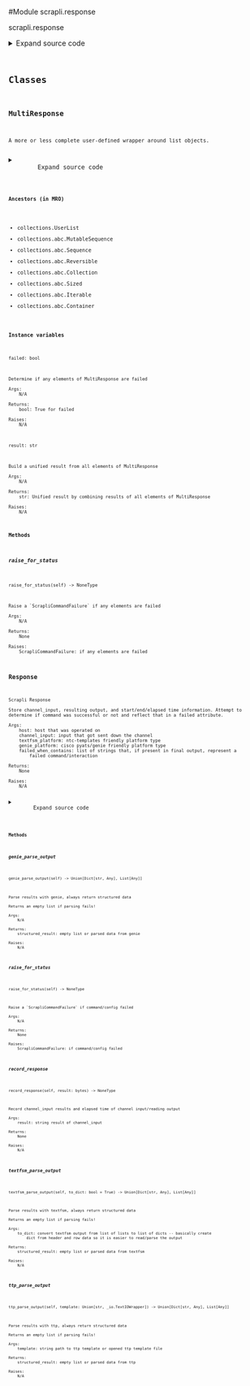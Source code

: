 <link rel="preload stylesheet" as="style" href="https://cdnjs.cloudflare.com/ajax/libs/10up-sanitize.css/11.0.1/sanitize.min.css" integrity="sha256-PK9q560IAAa6WVRRh76LtCaI8pjTJ2z11v0miyNNjrs=" crossorigin>
<link rel="preload stylesheet" as="style" href="https://cdnjs.cloudflare.com/ajax/libs/10up-sanitize.css/11.0.1/typography.min.css" integrity="sha256-7l/o7C8jubJiy74VsKTidCy1yBkRtiUGbVkYBylBqUg=" crossorigin>
<link rel="stylesheet preload" as="style" href="https://cdnjs.cloudflare.com/ajax/libs/highlight.js/10.1.1/styles/github.min.css" crossorigin>
<script defer src="https://cdnjs.cloudflare.com/ajax/libs/highlight.js/10.1.1/highlight.min.js" integrity="sha256-Uv3H6lx7dJmRfRvH8TH6kJD1TSK1aFcwgx+mdg3epi8=" crossorigin></script>
<script>window.addEventListener('DOMContentLoaded', () => hljs.initHighlighting())</script>















#Module scrapli.response

scrapli.response

<details class="source">
    <summary>
        <span>Expand source code</span>
    </summary>
    <pre>
        <code class="python">
"""scrapli.response"""
from collections import UserList
from datetime import datetime
from io import TextIOWrapper
from typing import TYPE_CHECKING, Any, Dict, List, Optional, Union

from scrapli.exceptions import ScrapliCommandFailure
from scrapli.helper import _textfsm_get_template, genie_parse, textfsm_parse, ttp_parse


class Response:
    def __init__(
        self,
        host: str,
        channel_input: str,
        textfsm_platform: str = "",
        genie_platform: str = "",
        failed_when_contains: Optional[Union[str, List[str]]] = None,
    ):
        """
        Scrapli Response

        Store channel_input, resulting output, and start/end/elapsed time information. Attempt to
        determine if command was successful or not and reflect that in a failed attribute.

        Args:
            host: host that was operated on
            channel_input: input that got sent down the channel
            textfsm_platform: ntc-templates friendly platform type
            genie_platform: cisco pyats/genie friendly platform type
            failed_when_contains: list of strings that, if present in final output, represent a
                failed command/interaction

        Returns:
            None

        Raises:
            N/A

        """
        self.host = host
        self.start_time = datetime.now()
        self.finish_time: Optional[datetime] = None
        self.elapsed_time: Optional[float] = None

        self.channel_input = channel_input
        self.textfsm_platform = textfsm_platform
        self.genie_platform = genie_platform
        self.raw_result: bytes = b""
        self.result: str = ""

        if isinstance(failed_when_contains, str):
            failed_when_contains = [failed_when_contains]
        self.failed_when_contains = failed_when_contains
        self.failed = True

    def __bool__(self) -> bool:
        """
        Magic bool method based on channel_input being failed or not

        Args:
            N/A

        Returns:
            bool: True/False if channel_input failed

        Raises:
            N/A

        """
        return self.failed

    def __repr__(self) -> str:
        """
        Magic repr method for Response class

        Args:
            N/A

        Returns:
            str: repr for class object

        Raises:
            N/A

        """
        return f"Response <Success: {str(not self.failed)}>"

    def __str__(self) -> str:
        """
        Magic str method for Response class

        Args:
            N/A

        Returns:
            str: str for class object

        Raises:
            N/A

        """
        return f"Response <Success: {str(not self.failed)}>"

    def record_response(self, result: bytes) -> None:
        """
        Record channel_input results and elapsed time of channel input/reading output

        Args:
            result: string result of channel_input

        Returns:
            None

        Raises:
            N/A

        """
        self.finish_time = datetime.now()
        self.elapsed_time = (self.finish_time - self.start_time).total_seconds()
        self.raw_result = result
        self.result = result.decode()
        if not self.failed_when_contains:
            self.failed = False
        elif not any(err in self.result for err in self.failed_when_contains):
            self.failed = False

    def textfsm_parse_output(self, to_dict: bool = True) -> Union[Dict[str, Any], List[Any]]:
        """
        Parse results with textfsm, always return structured data

        Returns an empty list if parsing fails!

        Args:
            to_dict: convert textfsm output from list of lists to list of dicts -- basically create
                dict from header and row data so it is easier to read/parse the output

        Returns:
            structured_result: empty list or parsed data from textfsm

        Raises:
            N/A

        """
        template = _textfsm_get_template(platform=self.textfsm_platform, command=self.channel_input)
        if isinstance(template, TextIOWrapper):
            structured_result = (
                textfsm_parse(template=template, output=self.result, to_dict=to_dict) or []
            )
        else:
            structured_result = []
        return structured_result

    def genie_parse_output(self) -> Union[Dict[str, Any], List[Any]]:
        """
        Parse results with genie, always return structured data

        Returns an empty list if parsing fails!

        Args:
            N/A

        Returns:
            structured_result: empty list or parsed data from genie

        Raises:
            N/A

        """
        structured_result = genie_parse(
            platform=self.genie_platform, command=self.channel_input, output=self.result
        )
        return structured_result

    def ttp_parse_output(
        self, template: Union[str, TextIOWrapper]
    ) -> Union[Dict[str, Any], List[Any]]:
        """
        Parse results with ttp, always return structured data

        Returns an empty list if parsing fails!

        Args:
            template: string path to ttp template or opened ttp template file

        Returns:
            structured_result: empty list or parsed data from ttp

        Raises:
            N/A

        """
        structured_result = ttp_parse(template=template, output=self.result) or []
        return structured_result

    def raise_for_status(self) -> None:
        """
        Raise a `ScrapliCommandFailure` if command/config failed

        Args:
            N/A

        Returns:
            None

        Raises:
            ScrapliCommandFailure: if command/config failed

        """
        if self.failed:
            raise ScrapliCommandFailure()


if TYPE_CHECKING:
    ScrapliMultiResponse = UserList[Response]  # pylint:  disable=E1136; # pragma:  no cover
else:
    ScrapliMultiResponse = UserList


class MultiResponse(ScrapliMultiResponse):
    def __repr__(self) -> str:
        """
        Magic repr method for MultiResponse class

        Args:
            N/A

        Returns:
            str: repr for class object

        Raises:
            N/A

        """
        return (
            f"MultiResponse <Success: {str(not self.failed)}; "
            f"Response Elements: {len(self.data)}>"
        )

    def __str__(self) -> str:
        """
        Magic str method for MultiResponse class

        Args:
            N/A

        Returns:
            str: str for class object

        Raises:
            N/A

        """
        return (
            f"MultiResponse <Success: {str(not self.failed)}; "
            f"Response Elements: {len(self.data)}>"
        )

    @property
    def failed(self) -> bool:
        """
        Determine if any elements of MultiResponse are failed

        Args:
            N/A

        Returns:
            bool: True for failed

        Raises:
            N/A

        """
        if any(response.failed for response in self.data):
            return True
        return False

    @property
    def result(self) -> str:
        """
        Build a unified result from all elements of MultiResponse

        Args:
            N/A

        Returns:
            str: Unified result by combining results of all elements of MultiResponse

        Raises:
            N/A

        """
        result = ""
        for response in self.data:
            result += "\n".join([response.channel_input, response.result])
        return result

    def raise_for_status(self) -> None:
        """
        Raise a `ScrapliCommandFailure` if any elements are failed

        Args:
            N/A

        Returns:
            None

        Raises:
            ScrapliCommandFailure: if any elements are failed

        """
        if self.failed:
            raise ScrapliCommandFailure()
        </code>
    </pre>
</details>




## Classes

### MultiResponse


```text
A more or less complete user-defined wrapper around list objects.
```

<details class="source">
    <summary>
        <span>Expand source code</span>
    </summary>
    <pre>
        <code class="python">
class MultiResponse(ScrapliMultiResponse):
    def __repr__(self) -> str:
        """
        Magic repr method for MultiResponse class

        Args:
            N/A

        Returns:
            str: repr for class object

        Raises:
            N/A

        """
        return (
            f"MultiResponse <Success: {str(not self.failed)}; "
            f"Response Elements: {len(self.data)}>"
        )

    def __str__(self) -> str:
        """
        Magic str method for MultiResponse class

        Args:
            N/A

        Returns:
            str: str for class object

        Raises:
            N/A

        """
        return (
            f"MultiResponse <Success: {str(not self.failed)}; "
            f"Response Elements: {len(self.data)}>"
        )

    @property
    def failed(self) -> bool:
        """
        Determine if any elements of MultiResponse are failed

        Args:
            N/A

        Returns:
            bool: True for failed

        Raises:
            N/A

        """
        if any(response.failed for response in self.data):
            return True
        return False

    @property
    def result(self) -> str:
        """
        Build a unified result from all elements of MultiResponse

        Args:
            N/A

        Returns:
            str: Unified result by combining results of all elements of MultiResponse

        Raises:
            N/A

        """
        result = ""
        for response in self.data:
            result += "\n".join([response.channel_input, response.result])
        return result

    def raise_for_status(self) -> None:
        """
        Raise a `ScrapliCommandFailure` if any elements are failed

        Args:
            N/A

        Returns:
            None

        Raises:
            ScrapliCommandFailure: if any elements are failed

        """
        if self.failed:
            raise ScrapliCommandFailure()
        </code>
    </pre>
</details>


#### Ancestors (in MRO)
- collections.UserList
- collections.abc.MutableSequence
- collections.abc.Sequence
- collections.abc.Reversible
- collections.abc.Collection
- collections.abc.Sized
- collections.abc.Iterable
- collections.abc.Container
#### Instance variables

    
`failed: bool`

```text
Determine if any elements of MultiResponse are failed

Args:
    N/A

Returns:
    bool: True for failed

Raises:
    N/A
```



    
`result: str`

```text
Build a unified result from all elements of MultiResponse

Args:
    N/A

Returns:
    str: Unified result by combining results of all elements of MultiResponse

Raises:
    N/A
```


#### Methods

    

##### raise_for_status
`raise_for_status(self) ‑> NoneType`

```text
Raise a `ScrapliCommandFailure` if any elements are failed

Args:
    N/A

Returns:
    None

Raises:
    ScrapliCommandFailure: if any elements are failed
```





### Response


```text
Scrapli Response

Store channel_input, resulting output, and start/end/elapsed time information. Attempt to
determine if command was successful or not and reflect that in a failed attribute.

Args:
    host: host that was operated on
    channel_input: input that got sent down the channel
    textfsm_platform: ntc-templates friendly platform type
    genie_platform: cisco pyats/genie friendly platform type
    failed_when_contains: list of strings that, if present in final output, represent a
        failed command/interaction

Returns:
    None

Raises:
    N/A
```

<details class="source">
    <summary>
        <span>Expand source code</span>
    </summary>
    <pre>
        <code class="python">
class Response:
    def __init__(
        self,
        host: str,
        channel_input: str,
        textfsm_platform: str = "",
        genie_platform: str = "",
        failed_when_contains: Optional[Union[str, List[str]]] = None,
    ):
        """
        Scrapli Response

        Store channel_input, resulting output, and start/end/elapsed time information. Attempt to
        determine if command was successful or not and reflect that in a failed attribute.

        Args:
            host: host that was operated on
            channel_input: input that got sent down the channel
            textfsm_platform: ntc-templates friendly platform type
            genie_platform: cisco pyats/genie friendly platform type
            failed_when_contains: list of strings that, if present in final output, represent a
                failed command/interaction

        Returns:
            None

        Raises:
            N/A

        """
        self.host = host
        self.start_time = datetime.now()
        self.finish_time: Optional[datetime] = None
        self.elapsed_time: Optional[float] = None

        self.channel_input = channel_input
        self.textfsm_platform = textfsm_platform
        self.genie_platform = genie_platform
        self.raw_result: bytes = b""
        self.result: str = ""

        if isinstance(failed_when_contains, str):
            failed_when_contains = [failed_when_contains]
        self.failed_when_contains = failed_when_contains
        self.failed = True

    def __bool__(self) -> bool:
        """
        Magic bool method based on channel_input being failed or not

        Args:
            N/A

        Returns:
            bool: True/False if channel_input failed

        Raises:
            N/A

        """
        return self.failed

    def __repr__(self) -> str:
        """
        Magic repr method for Response class

        Args:
            N/A

        Returns:
            str: repr for class object

        Raises:
            N/A

        """
        return f"Response <Success: {str(not self.failed)}>"

    def __str__(self) -> str:
        """
        Magic str method for Response class

        Args:
            N/A

        Returns:
            str: str for class object

        Raises:
            N/A

        """
        return f"Response <Success: {str(not self.failed)}>"

    def record_response(self, result: bytes) -> None:
        """
        Record channel_input results and elapsed time of channel input/reading output

        Args:
            result: string result of channel_input

        Returns:
            None

        Raises:
            N/A

        """
        self.finish_time = datetime.now()
        self.elapsed_time = (self.finish_time - self.start_time).total_seconds()
        self.raw_result = result
        self.result = result.decode()
        if not self.failed_when_contains:
            self.failed = False
        elif not any(err in self.result for err in self.failed_when_contains):
            self.failed = False

    def textfsm_parse_output(self, to_dict: bool = True) -> Union[Dict[str, Any], List[Any]]:
        """
        Parse results with textfsm, always return structured data

        Returns an empty list if parsing fails!

        Args:
            to_dict: convert textfsm output from list of lists to list of dicts -- basically create
                dict from header and row data so it is easier to read/parse the output

        Returns:
            structured_result: empty list or parsed data from textfsm

        Raises:
            N/A

        """
        template = _textfsm_get_template(platform=self.textfsm_platform, command=self.channel_input)
        if isinstance(template, TextIOWrapper):
            structured_result = (
                textfsm_parse(template=template, output=self.result, to_dict=to_dict) or []
            )
        else:
            structured_result = []
        return structured_result

    def genie_parse_output(self) -> Union[Dict[str, Any], List[Any]]:
        """
        Parse results with genie, always return structured data

        Returns an empty list if parsing fails!

        Args:
            N/A

        Returns:
            structured_result: empty list or parsed data from genie

        Raises:
            N/A

        """
        structured_result = genie_parse(
            platform=self.genie_platform, command=self.channel_input, output=self.result
        )
        return structured_result

    def ttp_parse_output(
        self, template: Union[str, TextIOWrapper]
    ) -> Union[Dict[str, Any], List[Any]]:
        """
        Parse results with ttp, always return structured data

        Returns an empty list if parsing fails!

        Args:
            template: string path to ttp template or opened ttp template file

        Returns:
            structured_result: empty list or parsed data from ttp

        Raises:
            N/A

        """
        structured_result = ttp_parse(template=template, output=self.result) or []
        return structured_result

    def raise_for_status(self) -> None:
        """
        Raise a `ScrapliCommandFailure` if command/config failed

        Args:
            N/A

        Returns:
            None

        Raises:
            ScrapliCommandFailure: if command/config failed

        """
        if self.failed:
            raise ScrapliCommandFailure()
        </code>
    </pre>
</details>


#### Methods

    

##### genie_parse_output
`genie_parse_output(self) ‑> Union[Dict[str, Any], List[Any]]`

```text
Parse results with genie, always return structured data

Returns an empty list if parsing fails!

Args:
    N/A

Returns:
    structured_result: empty list or parsed data from genie

Raises:
    N/A
```



    

##### raise_for_status
`raise_for_status(self) ‑> NoneType`

```text
Raise a `ScrapliCommandFailure` if command/config failed

Args:
    N/A

Returns:
    None

Raises:
    ScrapliCommandFailure: if command/config failed
```



    

##### record_response
`record_response(self, result: bytes) ‑> NoneType`

```text
Record channel_input results and elapsed time of channel input/reading output

Args:
    result: string result of channel_input

Returns:
    None

Raises:
    N/A
```



    

##### textfsm_parse_output
`textfsm_parse_output(self, to_dict: bool = True) ‑> Union[Dict[str, Any], List[Any]]`

```text
Parse results with textfsm, always return structured data

Returns an empty list if parsing fails!

Args:
    to_dict: convert textfsm output from list of lists to list of dicts -- basically create
        dict from header and row data so it is easier to read/parse the output

Returns:
    structured_result: empty list or parsed data from textfsm

Raises:
    N/A
```



    

##### ttp_parse_output
`ttp_parse_output(self, template: Union[str, _io.TextIOWrapper]) ‑> Union[Dict[str, Any], List[Any]]`

```text
Parse results with ttp, always return structured data

Returns an empty list if parsing fails!

Args:
    template: string path to ttp template or opened ttp template file

Returns:
    structured_result: empty list or parsed data from ttp

Raises:
    N/A
```